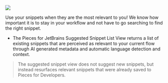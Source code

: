[//]: # (title: Suggested Snippets Right Inside Your IDE)

![](SUGGESTED_SNIPPETS_JETBRAINS.gif)

Use your snippets when they are the most relevant to you! We know how important it is to stay in your workflow and not have to go searching to find the right snippet. 

- The Pieces for JetBrains Suggested Snippet List View returns a list of existing snippets that are perceived as relevant to your current flow through AI generated metadata and automatic language detection and context.
> The suggested snippet view does not suggest new snippets, but instead resurfaces relevant snippets that were already saved to Pieces for Developers.

